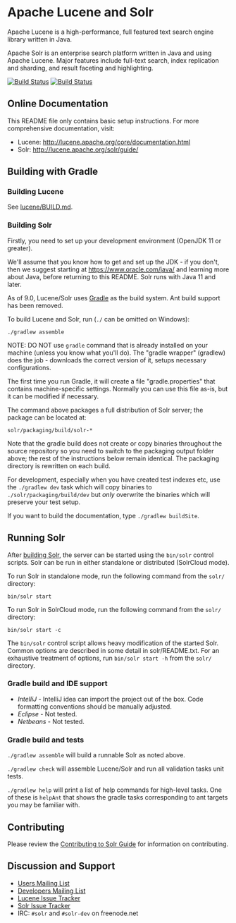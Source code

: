<!--
    Licensed to the Apache Software Foundation (ASF) under one or more
    contributor license agreements.  See the NOTICE file distributed with
    this work for additional information regarding copyright ownership.
    The ASF licenses this file to You under the Apache License, Version 2.0
    the "License"); you may not use this file except in compliance with
    the License.  You may obtain a copy of the License at

        http://www.apache.org/licenses/LICENSE-2.0

    Unless required by applicable law or agreed to in writing, software
    distributed under the License is distributed on an "AS IS" BASIS,
    WITHOUT WARRANTIES OR CONDITIONS OF ANY KIND, either express or implied.
    See the License for the specific language governing permissions and
    limitations under the License.
 -->

# Apache Lucene and Solr

Apache Lucene is a high-performance, full featured text search engine library
written in Java.

Apache Solr is an enterprise search platform written in Java and using Apache Lucene.
Major features include full-text search, index replication and sharding, and
result faceting and highlighting.


[![Build Status](https://ci-builds.apache.org/job/Lucene/job/Lucene-Artifacts-master/badge/icon?subject=Lucene)](https://ci-builds.apache.org/job/Lucene/job/Lucene-Artifacts-master/) [![Build Status](https://ci-builds.apache.org/job/Lucene/job/Solr-Artifacts-master/badge/icon?subject=Solr)](https://ci-builds.apache.org/job/Lucene/job/Solr-Artifacts-master/)


## Online Documentation

This README file only contains basic setup instructions.  For more
comprehensive documentation, visit:

- Lucene: <http://lucene.apache.org/core/documentation.html>
- Solr: <http://lucene.apache.org/solr/guide/>

## Building with Gradle

### Building Lucene

See [lucene/BUILD.md](./lucene/BUILD.md).

### Building Solr

Firstly, you need to set up your development environment (OpenJDK 11 or greater).

We'll assume that you know how to get and set up the JDK - if you
don't, then we suggest starting at https://www.oracle.com/java/ and learning
more about Java, before returning to this README. Solr runs with
Java 11 and later.

As of 9.0, Lucene/Solr uses [Gradle](https://gradle.org/) as the build
system. Ant build support has been removed.

To build Lucene and Solr, run (`./` can be omitted on Windows):

`./gradlew assemble`

NOTE: DO NOT use `gradle` command that is already installed on your machine (unless you know what you'll do).
The "gradle wrapper" (gradlew) does the job - downloads the correct version of it, setups necessary configurations.

The first time you run Gradle, it will create a file "gradle.properties" that
contains machine-specific settings. Normally you can use this file as-is, but it
can be modified if necessary.

The command above packages a full distribution of Solr server; the 
package can be located at:

`solr/packaging/build/solr-*`

Note that the gradle build does not create or copy binaries throughout the
source repository so you need to switch to the packaging output folder above;
the rest of the instructions below remain identical. The packaging directory 
is rewritten on each build. 

For development, especially when you have created test indexes etc, use
the `./gradlew dev` task which will copy binaries to `./solr/packaging/build/dev`
but _only_ overwrite the binaries which will preserve your test setup.

If you want to build the documentation, type `./gradlew buildSite`.

## Running Solr

After [building Solr](#building-lucene-solr), the server can be started using
the `bin/solr` control scripts.  Solr can be run in either standalone or
distributed (SolrCloud mode).

To run Solr in standalone mode, run the following command from the `solr/`
directory:

`bin/solr start`

To run Solr in SolrCloud mode, run the following command from the `solr/`
directory:

`bin/solr start -c`

The `bin/solr` control script allows heavy modification of the started Solr.
Common options are described in some detail in solr/README.txt.  For an
exhaustive treatment of options, run `bin/solr start -h` from the `solr/`
directory.

### Gradle build and IDE support

- *IntelliJ* - IntelliJ idea can import the project out of the box. 
               Code formatting conventions should be manually adjusted. 
- *Eclipse*  - Not tested.
- *Netbeans* - Not tested.


### Gradle build and tests

`./gradlew assemble` will build a runnable Solr as noted above.

`./gradlew check` will assemble Lucene/Solr and run all validation
  tasks unit tests.

`./gradlew help` will print a list of help commands for high-level tasks. One
  of these is `helpAnt` that shows the gradle tasks corresponding to ant
  targets you may be familiar with.

## Contributing

Please review the [Contributing to Solr
Guide](https://cwiki.apache.org/confluence/display/solr/HowToContribute) for information on
contributing.

## Discussion and Support

- [Users Mailing List](http://lucene.apache.org/solr/community.html#solr-user-list-solr-userluceneapacheorg)
- [Developers Mailing List](http://lucene.apache.org/solr/community.html#developer-list-devluceneapacheorg)
- [Lucene Issue Tracker](https://issues.apache.org/jira/browse/LUCENE)
- [Solr Issue Tracker](https://issues.apache.org/jira/browse/SOLR)
- IRC: `#solr` and `#solr-dev` on freenode.net
